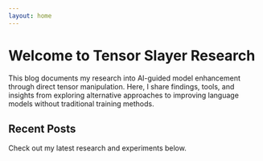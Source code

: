 ```yaml
---
layout: home
---
```


# Welcome to Tensor Slayer Research

This blog documents my research into AI-guided model enhancement through direct tensor manipulation. Here, I share findings, tools, and insights from exploring alternative approaches to improving language models without traditional training methods.

## Recent Posts

Check out my latest research and experiments below.